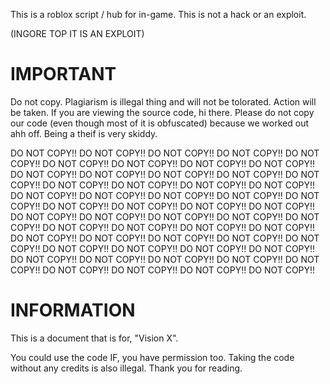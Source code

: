 This is a roblox script / hub for in-game. This is not a hack or an exploit.

(INGORE TOP IT IS AN EXPLOIT)

# IMPORTANT

Do not copy. Plagiarism is illegal thing and will not be tolorated. Action will be taken.
If you are viewing the source code, hi there. Please do not copy our code (even though most of it is obfuscated) because we worked out ahh off. 
Being a theif is very skiddy. 

DO NOT COPY!! DO NOT COPY!! DO NOT COPY!!
DO NOT COPY!! DO NOT COPY!! DO NOT COPY!!
DO NOT COPY!! DO NOT COPY!! DO NOT COPY!!
DO NOT COPY!! DO NOT COPY!! DO NOT COPY!!
DO NOT COPY!! DO NOT COPY!! DO NOT COPY!!
DO NOT COPY!! DO NOT COPY!! DO NOT COPY!!
DO NOT COPY!! DO NOT COPY!! DO NOT COPY!!
DO NOT COPY!! DO NOT COPY!! DO NOT COPY!!
DO NOT COPY!! DO NOT COPY!! DO NOT COPY!!
DO NOT COPY!! DO NOT COPY!! DO NOT COPY!!
DO NOT COPY!! DO NOT COPY!! DO NOT COPY!!
DO NOT COPY!! DO NOT COPY!! DO NOT COPY!!
DO NOT COPY!! DO NOT COPY!! DO NOT COPY!!
DO NOT COPY!! DO NOT COPY!! DO NOT COPY!!
DO NOT COPY!! DO NOT COPY!! DO NOT COPY!!
DO NOT COPY!! DO NOT COPY!! DO NOT COPY!!
DO NOT COPY!! DO NOT COPY!! DO NOT COPY!!
DO NOT COPY!! DO NOT COPY!! DO NOT COPY!!

# INFORMATION

This is a document that is for, "Vision X".

You could use the code IF, you have permission too. Taking the code without any credits is also illegal.
Thank you for reading.
